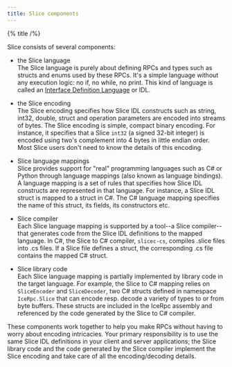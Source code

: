 ```yaml
---
title: Slice components
---
```


{% title /%}

Slice consists of several components:
- the Slice language\
The Slice language is purely about defining RPCs and types such as structs and enums used by these RPCs. It's a simple
language without any execution logic: no if, no while, no print. This kind of language is called an
[Interface Definition Language](https://en.wikipedia.org/wiki/Interface_description_language) or IDL.

- the Slice encoding\
The Slice encoding specifies how Slice IDL constructs such as string, int32, double, struct and operation parameters are
encoded into streams of bytes. The Slice encoding is simple, compact binary encoding. For instance, it specifies that a
Slice `int32` (a signed 32-bit integer) is encoded using two's complement into 4 bytes in little endian order. Most
Slice users don't need to know the details of this encoding.

- Slice language mappings\
Slice provides support for "real" programming languages such as C# or Python through language mappings (also known as
language bindings). A language mapping is a set of rules that specifies how Slice IDL constructs are represented in that
language. For instance, a Slice IDL struct is mapped to a struct in C#. The C# language mapping specifies the name of
this struct, its fields, its constructors etc.

- Slice compiler\
Each Slice language mapping is supported by a tool--a Slice compiler--that generates code from the Slice IDL definitions
to the mapped language. In C#, the Slice to C# compiler, `slicec-cs`, compiles .slice files into .cs files. If a Slice
file defines a struct, the corresponding .cs file contains the mapped C# struct.

- Slice library code\
Each Slice language mapping is partially implemented by library code in the target language. For example, the Slice to
C# mapping relies on `SliceEncoder` and `SliceDecoder`, two C# structs defined in namespace `IceRpc.Slice` that can
encode resp. decode a variety of types to or from byte buffers. These structs are included in the IceRpc assembly and
referenced by the code generated by the Slice to C# compiler.

These components work together to help you make RPCs without having to worry about encoding intricacies. Your primary
responsibility is to use the same Slice IDL definitions in your client and server applications; the Slice library code
and the code generated by the Slice compiler implement the Slice encoding and take care of all the encoding/decoding
details.
